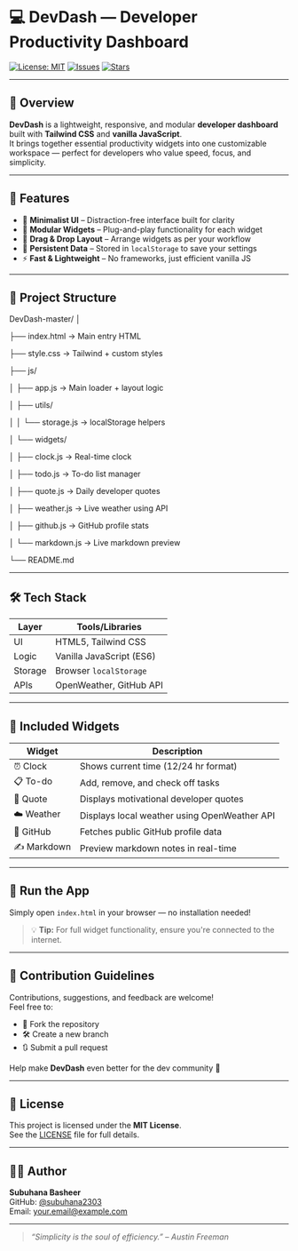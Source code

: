 # 💻 DevDash — Developer Productivity Dashboard

[![License: MIT](https://img.shields.io/badge/License-MIT-blue.svg)](LICENSE)
[![Issues](https://img.shields.io/github/issues/subuhana2303/DevDash_Project)](https://github.com/subuhana2303/DevDash_Project/issues)
[![Stars](https://img.shields.io/github/stars/subuhana2303/DevDash_Project?style=social)](https://github.com/subuhana2303/DevDash_Project/stargazers)

---

## 🚀 Overview

**DevDash** is a lightweight, responsive, and modular **developer dashboard** built with **Tailwind CSS** and **vanilla JavaScript**.  
It brings together essential productivity widgets into one customizable workspace — perfect for developers who value speed, focus, and simplicity.

---

## 🧩 Features

- 🧠 **Minimalist UI** – Distraction-free interface built for clarity
- 🧰 **Modular Widgets** – Plug-and-play functionality for each widget
- 🔁 **Drag & Drop Layout** – Arrange widgets as per your workflow
- 💾 **Persistent Data** – Stored in `localStorage` to save your settings
- ⚡ **Fast & Lightweight** – No frameworks, just efficient vanilla JS

---

## 📂 Project Structure

DevDash-master/
│

├── index.html → Main entry HTML

├── style.css → Tailwind + custom styles

├── js/

│ ├── app.js → Main loader + layout logic

│ ├── utils/

│ │ └── storage.js → localStorage helpers

│ └── widgets/

│ ├── clock.js → Real-time clock

│ ├── todo.js → To-do list manager

│ ├── quote.js → Daily developer quotes

│ ├── weather.js → Live weather using API

│ ├── github.js → GitHub profile stats

│ └── markdown.js → Live markdown preview

└── README.md


---

## 🛠️ Tech Stack

| Layer      | Tools/Libraries         |
|------------|--------------------------|
| UI         | HTML5, Tailwind CSS      |
| Logic      | Vanilla JavaScript (ES6) |
| Storage    | Browser `localStorage`   |
| APIs       | OpenWeather, GitHub API  |

---

## 🧱 Included Widgets

| Widget        | Description                                      |
|---------------|--------------------------------------------------|
| ⏰ Clock       | Shows current time (12/24 hr format)             |
| 📋 To-do      | Add, remove, and check off tasks                 |
| 💬 Quote      | Displays motivational developer quotes           |
| ☁️ Weather    | Displays local weather using OpenWeather API     |
| 🐙 GitHub     | Fetches public GitHub profile data               |
| ✍️ Markdown   | Preview markdown notes in real-time              |

---

## 🧪 Run the App

Simply open `index.html` in your browser — no installation needed!

> 💡 **Tip:** For full widget functionality, ensure you're connected to the internet.

---

## 🤝 Contribution Guidelines

Contributions, suggestions, and feedback are welcome!  
Feel free to:

- 📌 Fork the repository  
- 🛠 Create a new branch  
- 🔃 Submit a pull request  

Help make **DevDash** even better for the dev community 💙

---

## 📜 License

This project is licensed under the **MIT License**.  
See the [LICENSE](LICENSE) file for full details.

---

## 👩‍💻 Author

**Subuhana Basheer**  
GitHub: [@subuhana2303](https://github.com/subuhana2303)  
Email: your.email@example.com

---

> _“Simplicity is the soul of efficiency.” – Austin Freeman_
